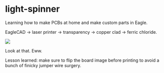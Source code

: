 light-spinner
=============

Learning how to make PCBs at home and make custom parts in Eagle.

EagleCAD -> laser printer -> transparency -> copper clad -> ferric chloride.

![](http://i.imgur.com/EtndpjF.jpg)

Look at that. Eww.

Lesson learned: make sure to flip the board image before printing to avoid a bunch of finicky jumper wire surgery.
